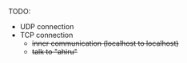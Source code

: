 TODO:
- UDP connection
- TCP connection
    - ~~inner communication (localhost to localhost)~~
	- ~~talk to "ahiru"~~
